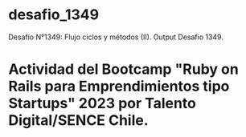 # desafio_1349
Desafío N°1349: Flujo ciclos y métodos (II).
Output Desafio 1349.
# Actividad del Bootcamp "Ruby on Rails para Emprendimientos tipo Startups" 2023 por Talento Digital/SENCE Chile.

